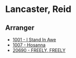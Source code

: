 # Lancaster, Reid

## Arranger

- [1001 - I Stand In Awe](/hymns/1001.md)
- [1007 - Hosanna](/hymns/1007.md)
- [20690 - FREELY, FREELY](/hymns/20690.md)

